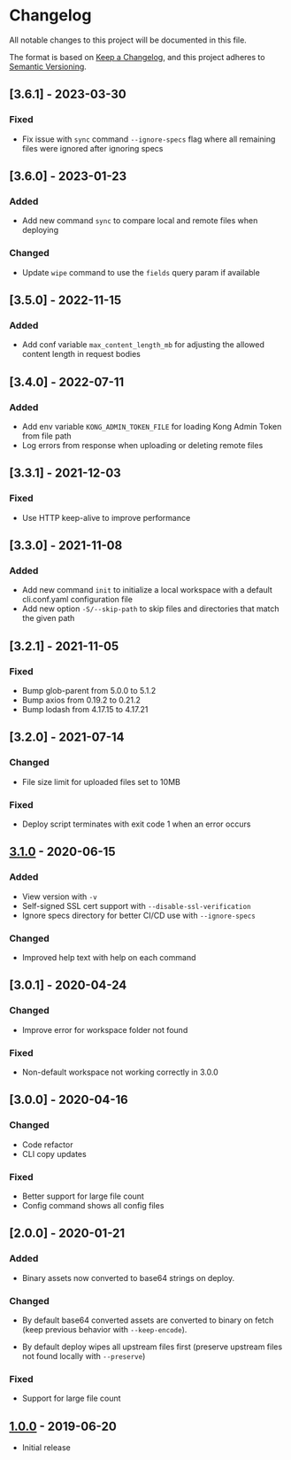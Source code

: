 # Changelog

All notable changes to this project will be documented in this file.

The format is based on [Keep a Changelog](https://keepachangelog.com/en/1.0.0/),
and this project adheres to [Semantic Versioning](https://semver.org/spec/v2.0.0.html).

## [3.6.1] - 2023-03-30
### Fixed
- Fix issue with `sync` command `--ignore-specs` flag where all remaining files were ignored after ignoring specs

## [3.6.0] - 2023-01-23
### Added
- Add new command `sync` to compare local and remote files when deploying

### Changed
- Update `wipe` command to use the `fields` query param if available

## [3.5.0] - 2022-11-15
### Added
- Add conf variable `max_content_length_mb` for adjusting the allowed content length in request bodies

## [3.4.0] - 2022-07-11
### Added
- Add env variable `KONG_ADMIN_TOKEN_FILE` for loading Kong Admin Token from file path
- Log errors from response when uploading or deleting remote files

## [3.3.1] - 2021-12-03
### Fixed
- Use HTTP keep-alive to improve performance

## [3.3.0] - 2021-11-08
### Added
- Add new command `init` to initialize a local workspace with a default cli.conf.yaml configuration file
- Add new option `-S/--skip-path` to skip files and directories that match the given path

## [3.2.1] - 2021-11-05
### Fixed
- Bump glob-parent from 5.0.0 to 5.1.2
- Bump axios from 0.19.2 to 0.21.2
- Bump lodash from 4.17.15 to 4.17.21

## [3.2.0] - 2021-07-14
### Changed
- File size limit for uploaded files set to 10MB

### Fixed
- Deploy script terminates with exit code 1 when an error occurs

## [3.1.0] - 2020-06-15
### Added
- View version with `-v`
- Self-signed SSL cert support with `--disable-ssl-verification`
- Ignore specs directory for better CI/CD use with `--ignore-specs`

### Changed
- Improved help text with help on each command

## [3.0.1] - 2020-04-24
### Changed
- Improve error for workspace folder not found

### Fixed
- Non-default workspace not working correctly in 3.0.0

## [3.0.0] - 2020-04-16
### Changed
- Code refactor
- CLI copy updates

### Fixed
- Better support for large file count
- Config command shows all config files

## [2.0.0] - 2020-01-21
### Added
- Binary assets now converted to base64 strings on deploy.

### Changed
- By default base64 converted assets are converted to binary on fetch (keep previous behavior with `--keep-encode`).

- By default deploy wipes all upstream files first (preserve upstream files not found locally with `--preserve`)

### Fixed
- Support for large file count

## [1.0.0] - 2019-06-20
- Initial release

[1.0.0]: https://github.com/kong/kong-portal-cli/releases/tag/v0.0.1
[3.1.0]: https://github.com/kong/kong-portal-cli/releases/tag/v0.0.1
